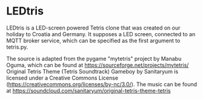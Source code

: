 # LEDtris

LEDtris is a LED-screen powered Tetris clone that was created on our holiday to Croatia and Germany. It supposes a LED screen, connected to an MQTT broker service, which can be specified as the first argument to tetris.py.

The source is adapted from the pygame "mytetris" project by Manabu Oguma, which can be found at https://sourceforge.net/projects/mytetris/
Original Tetris Theme (Tetris Soundtrack) Gameboy by Sanitaryum is licensed under a Creative Commons License (https://creativecommons.org/licenses/by-nc/3.0/).
The music can be found at https://soundcloud.com/sanitaryum/original-tetris-theme-tetris
